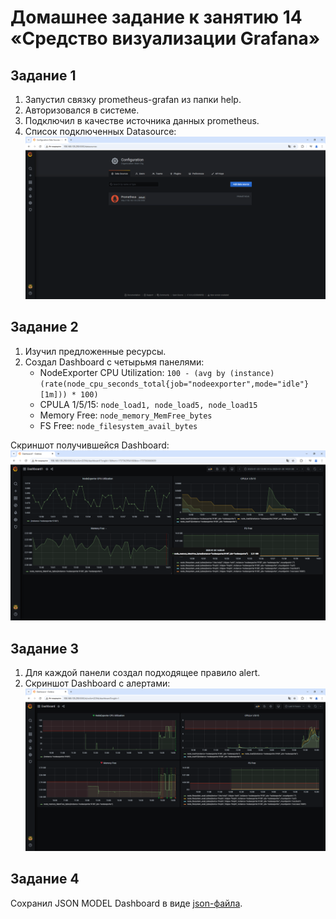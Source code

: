 # Домашнее задание к занятию 14 «Средство визуализации Grafana»

## Задание 1

1. Запустил связку prometheus-grafan из папки help.
2. Авторизовался в системе.
3. Подключил в качестве источника данных prometheus.
4. Список подключенных Datasource:
   ![](https://github.com/Granit16/monitoring_03/blob/main/grafana.png)


## Задание 2

1. Изучил предложенные ресурсы.
2. Создал Dashboard с четырьмя панелями:
   - NodeExporter CPU Utilization: ```100 - (avg by (instance) (rate(node_cpu_seconds_total{job="nodeexporter",mode="idle"}[1m])) * 100)```
   - CPULA 1/5/15: ```node_load1, node_load5, node_load15```
   - Memory Free: ```node_memory_MemFree_bytes```
   - FS Free: ```node_filesystem_avail_bytes```

Скриншот получившейся Dashboard:
  ![](https://github.com/Granit16/monitoring_03/blob/main/dashboard.png)


## Задание 3

1. Для каждой панели создал подходящее правило alert.
2. Скриншот Dashboard c алертами:
![](https://github.com/Granit16/monitoring_03/blob/main/alerts.png)
   

## Задание 4

Сохранил JSON MODEL Dashboard в виде [json-файла](https://github.com/Granit16/monitoring_03/blob/main/JSON%20Model.json).

 
